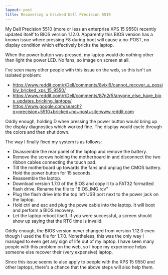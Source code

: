 ```yaml
---
layout: post
title: Recovering a bricked Dell Precision 5510
---
```

My Dell Precision 5510 (more or less an enterprise XPS 15 9550) recently updated itself to BIOS version 1.12.0. Apparently this BIOS version has a known issue where pressing F8 during boot will cause a no-POST, no display condition which effectively bricks the laptop.

When the power button was pressed, my laptop would do nothing other than light the power LED. No fans, so image on screen at all.

I've seen many other people with this issue on the web, so this isn't an isolated problem:
* <https://www.reddit.com/r/Dell/comments/8vixl6/cannot_recover_a_possibly_bricked_xps_15_9550/>
* <https://www.reddit.com/r/Dell/comments/87n2r5/anyone_else_have_bios_updates_bricking_laptops/>
* <https://www.google.com/search?q=precision+5510+bricked+no+post+site:www.reddit.com>

Oddly enough, holding D when pressing the power button would bring up the display diagnostics which worked fine. The display would cycle through the colors and then shut down.

The way I finally fixed my system is as follows:

* Disassemble the rear panel of the laptop and remove the battery.
* Remove the screws holding the motherboard in and disconnect the two ribbon cables connecting the touch pad. 
* Tilt the motherboard up towards the fans and unplug the CMOS battery. Hold the power button for 15 seconds.
* Reassemble the laptop.
* Download version 1.7.0 of the BIOS and copy it to a FAT32 formatted flash drive. Rename the file to "BIOS_IMG.rcv"
* Plug the flash drive into the top left USB port next to the power jack on the laptop.
* Hold ctrl and esc and plug the powe cable into the laptop. It will boot and perform a BIOS recovery.
* Let the laptop reboot itself. If you were successful, a screen should show up saying that the RTC time is invalid.

Oddly enough, the BIOS version never changed from version 1.12.0 even though I used the file for 1.7.0. Nonetheless, 
this was the only way I managed to even get any sign of life out of my laptop. I have seen many people with this problem on the web, so I hope my experience helps someone else recover their (very expensive) laptop.

Since this issue seems to also apply to people with the XPS 15 9550 and other laptops, there's a chance that the above steps will also help them. 
